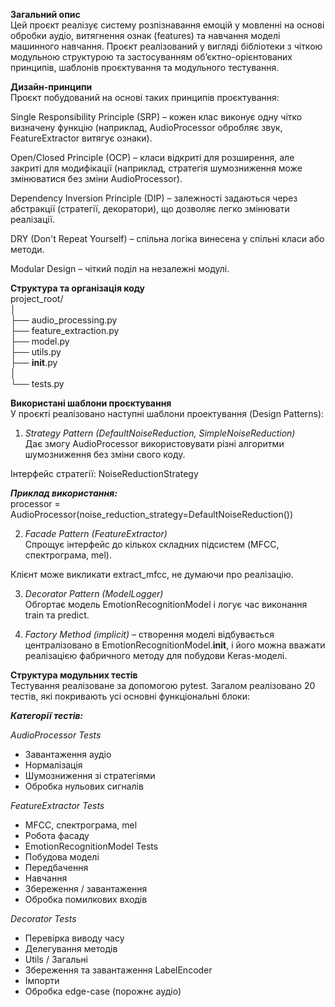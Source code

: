**Загальний опис**  
Цей проєкт реалізує систему розпізнавання емоцій у мовленні на основі обробки аудіо, витягнення ознак (features) та навчання моделі машинного навчання. Проєкт реалізований у вигляді бібліотеки з чіткою модульною структурою та застосуванням об’єктно-орієнтованих принципів, шаблонів проєктування та модульного тестування.

**Дизайн-принципи**  
Проєкт побудований на основі таких принципів проєктування:  

Single Responsibility Principle (SRP) – кожен клас виконує одну чітко визначену функцію (наприклад, AudioProcessor обробляє звук, FeatureExtractor витягує ознаки).  

Open/Closed Principle (OCP) – класи відкриті для розширення, але закриті для модифікації (наприклад, стратегія шумозниження може змінюватися без зміни AudioProcessor).  

Dependency Inversion Principle (DIP) – залежності задаються через абстракції (стратегії, декоратори), що дозволяє легко змінювати реалізації.  

DRY (Don't Repeat Yourself) – спільна логіка винесена у спільні класи або методи.  

Modular Design – чіткий поділ на незалежні модулі.  

**Структура та організація коду**  
project_root/  
│  
├── audio_processing.py  
├── feature_extraction.py  
├── model.py  
├── utils.py  
├── __init__.py  
│                          
└── tests.py  

**Використані шаблони проєктування**  
У проєкті реалізовано наступні шаблони проектування (Design Patterns):  

1. *Strategy Pattern (DefaultNoiseReduction, SimpleNoiseReduction)*  
Дає змогу AudioProcessor використовувати різні алгоритми шумозниження без зміни свого коду.  

Інтерфейс стратегії: NoiseReductionStrategy  

***Приклад використання:***  
processor = AudioProcessor(noise_reduction_strategy=DefaultNoiseReduction())  

2. *Facade Pattern (FeatureExtractor)*  
Спрощує інтерфейс до кількох складних підсистем (MFCC, спектрограма, mel).  

Клієнт може викликати extract_mfcc, не думаючи про реалізацію.  

3. *Decorator Pattern (ModelLogger)*  
Обгортає модель EmotionRecognitionModel і логує час виконання train та predict.  

4. *Factory Method (implicit)* – створення моделі відбувається централізовано в EmotionRecognitionModel.__init__, і його можна вважати реалізацією фабричного методу для побудови Keras-моделі.  

**Структура модульних тестів**  
Тестування реалізоване за допомогою pytest. Загалом реалізовано 20 тестів, які покривають усі основні функціональні блоки:  

***Категорії тестів:***  

*AudioProcessor Tests*  

- Завантаження аудіо  
- Нормалізація  
- Шумозниження зі стратегіями  
- Обробка нульових сигналів  

*FeatureExtractor Tests*  

- MFCC, спектрограма, mel  
- Робота фасаду  
- EmotionRecognitionModel Tests  
- Побудова моделі  
- Передбачення  
- Навчання  
- Збереження / завантаження  
- Обробка помилкових входів  

*Decorator Tests*  

- Перевірка виводу часу  
- Делегування методів  
- Utils / Загальні  
- Збереження та завантаження LabelEncoder  
- Імпорти  
- Обробка edge-case (порожнє аудіо)  
 
